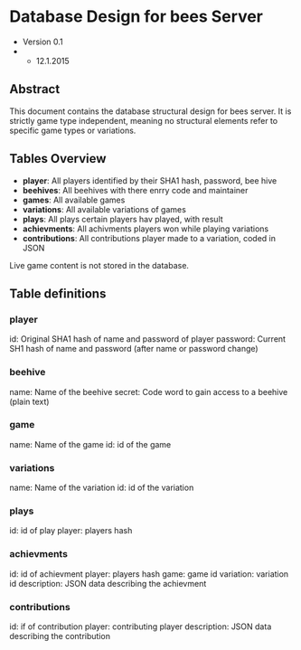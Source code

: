 # Database Design for bees Server
* Version 0.1
* * 12.1.2015
## Abstract
This document contains the database structural design for bees server. It is strictly game type independent, meaning no structural elements refer to specific game types or variations.
## Tables Overview
* **player**: All players identified by their SHA1 hash, password, bee hive
* **beehives**: All beehives with there enrry code and maintainer
* **games**: All available games
* **variations**: All available variations of games
* **plays**: All plays certain players hav played, with result
* **achievments**: All achivments players won while playing variations
* **contributions**: All contributions player made to a variation, coded in JSON

Live game content is not stored in the database.

## Table definitions
### player
id: Original SHA1 hash of name and password of player
password: Current SH1 hash of name and password (after name or password change) 
### beehive
name: Name of the beehive
secret: Code word to gain access to a beehive (plain text) 
### game
name: Name of the game
id: id of the game
### variations
name: Name of the variation
id: id of the variation
### plays
id: id of play
player: players hash
### achievments
id: id of achievment
player: players hash
game: game id
variation: variation id
description: JSON data describing the achievment
### contributions
id: if of contribution
player: contributing player
description: JSON data describing the contribution

